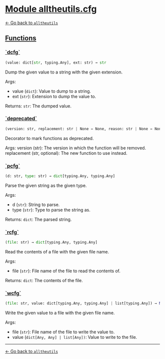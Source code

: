 <h1 id=""><a href="#">Module alltheutils.cfg</a></h1>

[← Go back to `alltheutils`](./index.md)

<h2 id="functions"><a href="#functions">Functions</a></h2>

<h3 id="functions-dcfg"><a href="#functions-dcfg">`dcfg`</a></h3>

```python
(value: dict[str, typing.Any], ext: str) → str
```

Dump the given value to a string with the given extension.

Args:
- value (`dict`): Value to dump to a string.
- ext (`str`): Extension to dump the value to.

Returns:
`str`: The dumped value.

<h3 id="functions-deprecated"><a href="#functions-deprecated">`deprecated`</a></h3>

```python
(version: str, replacement: str | None = None, reason: str | None = None)
```

Decorator to mark functions as deprecated.

Args:
    version (str): The version in which the function will be removed.
    replacement (str, optional): The new function to use instead.

<h3 id="functions-pcfg"><a href="#functions-pcfg">`pcfg`</a></h3>

```python
(d: str, type: str) → dict[typing.Any, typing.Any]
```

Parse the given string as the given type.

Args:
- d (`str`): String to parse.
- type (`str`): Type to parse the string as.

Returns:
`dict`: The parsed string.

<h3 id="functions-rcfg"><a href="#functions-rcfg">`rcfg`</a></h3>

```python
(file: str) → dict[typing.Any, typing.Any]
```

Read the contents of a file with the given file name.

Args:
- file (`str`): File name of the file to read the contents of.

Returns:
`dict`: The contents of the file.

<h3 id="functions-wcfg"><a href="#functions-wcfg">`wcfg`</a></h3>

```python
(file: str, value: dict[typing.Any, typing.Any] | list[typing.Any]) → None
```

Write the given value to a file with the given file name.

Args:
- file (`str`): File name of the file to write the value to.
- value (`dict[Any, Any] | list[Any])`: Value to write to the file.

---

[← Go back to `alltheutils`](./index.md)